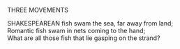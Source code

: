 THREE MOVEMENTS  
  
SHAKESPEAREAN fish swam the sea, far away from land;  
Romantic fish swam in nets coming to the hand;  
What are all those fish that lie gasping on the strand?  
